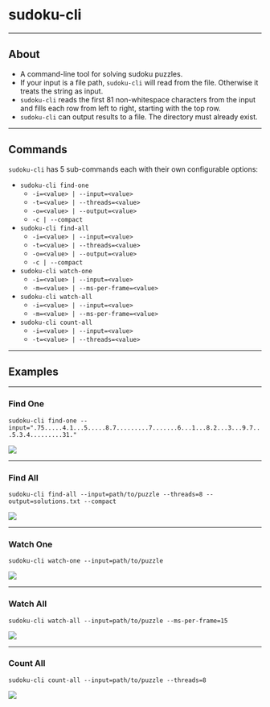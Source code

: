 # sudoku-cli

---
## About

* A command-line tool for solving sudoku puzzles. 
* If your input is a file path, `sudoku-cli` will read from the file. Otherwise it treats the string as input.  
* `sudoku-cli` reads the first 81 non-whitespace characters from the input and fills each row from left to right, 
starting with the top row.
* `sudoku-cli` can output results to a file. The directory must already exist.

---
## Commands

`sudoku-cli` has 5 sub-commands each with their own configurable options:
* `sudoku-cli find-one`
    * `-i=<value> | --input=<value>`
    * `-t=<value> | --threads=<value>`
    * `-o=<value> | --output=<value>`
    * `-c | --compact`
* `sudoku-cli find-all`
    * `-i=<value> | --input=<value>`
    * `-t=<value> | --threads=<value>`
    * `-o=<value> | --output=<value>`
    * `-c | --compact`
* `sudoku-cli watch-one`
    * `-i=<value> | --input=<value>`
    * `-m=<value> | --ms-per-frame=<value>`
* `sudoku-cli watch-all`
    * `-i=<value> | --input=<value>`
    * `-m=<value> | --ms-per-frame=<value>`
* `sudoku-cli count-all`
    * `-i=<value> | --input=<value>`
    * `-t=<value> | --threads=<value>`
    
---
 ## Examples
 
---
 ### Find One
 
```sudoku-cli find-one --input=".75.....4.1...5.....8.7.........7.......6...1...8.2...3...9.7...5.3.4.........31."```

<img src="https://raw.githubusercontent.com/ObliqueMotion/sudoku-cli/master/images/find-one.png">

---

 ### Find All
 
`sudoku-cli find-all --input=path/to/puzzle --threads=8 --output=solutions.txt --compact`

<img src="https://raw.githubusercontent.com/ObliqueMotion/sudoku-cli/master/images/find-all.png">

---

 ### Watch One
 
`sudoku-cli watch-one --input=path/to/puzzle`

<img src="https://raw.githubusercontent.com/ObliqueMotion/sudoku-cli/master/images/watch-one.gif">

---

 ### Watch All

`sudoku-cli watch-all --input=path/to/puzzle --ms-per-frame=15`

<img src="https://raw.githubusercontent.com/ObliqueMotion/sudoku-cli/master/images/watch-all.gif">

---

 ### Count All

`sudoku-cli count-all --input=path/to/puzzle --threads=8`

<img src="https://raw.githubusercontent.com/ObliqueMotion/sudoku-cli/master/images/count-all.png">

